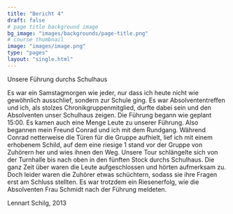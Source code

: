 ```yaml
---
title: "Bericht 4"
draft: false
# page title background image
bg_image: "images/backgrounds/page-title.png"
# course thumbnail
image: "images/image.png"
type: "pages"
layout: "single.html"
---
```


Unsere Führung durchs Schulhaus

Es war ein Samstagmorgen wie jeder, nur dass ich heute nicht wie gewöhnlich ausschlief, sondern zur Schule ging. Es war Absolvententreffen und ich, als stolzes Chronikgruppenmitglied, durfte dabei sein und den Absolventen unser Schulhaus zeigen. Die Führung begann wie geplant 15:00. Es kamen auch eine Menge Leute zu unserer Führung. Also begannen mein Freund Conrad und ich mit dem Rundgang. Während Conrad netterweise die Türen für die Gruppe aufhielt, lief ich mit einem erhobenem Schild, auf dem eine riesige 1 stand vor der Gruppe von Zuhörern her und wies ihnen den Weg. Unsere Tour schlängelte sich von der Turnhalle bis nach oben in den fünften Stock durchs Schulhaus. Die ganz Zeit über waren die Leute aufgeschlossen und hörten aufmerksam zu. Doch leider waren die Zuhörer etwas schüchtern, sodass sie ihre Fragen erst am Schluss stellten. Es war trotzdem ein Riesenerfolg, wie die Absolventen Frau Schmidt nach der Führung meldeten.

Lennart Schilg, 2013
